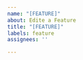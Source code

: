 ```yaml
---
name: "[FEATURE]"
about: Edite a Feature
title: "[FEATURE]"
labels: feature
assignees: ''

---
```



